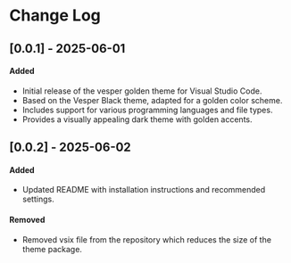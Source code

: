 # Change Log

## [0.0.1] - 2025-06-01

#### Added

- Initial release of the vesper golden theme for Visual Studio Code.
- Based on the Vesper Black theme, adapted for a golden color scheme.
- Includes support for various programming languages and file types.
- Provides a visually appealing dark theme with golden accents.

## [0.0.2] - 2025-06-02

#### Added

- Updated README with installation instructions and recommended settings.

#### Removed

- Removed vsix file from the repository which reduces the size of the theme package.

